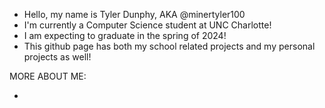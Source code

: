 - Hello, my name is Tyler Dunphy, AKA @minertyler100
- I'm currently a Computer Science student at UNC Charlotte!
- I am expecting to graduate in the spring of 2024!
- This github page has both my school related projects and my personal projects as well!

MORE ABOUT ME:

- 


